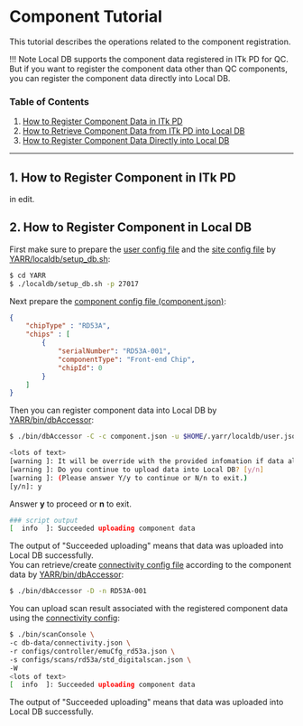 # Component Tutorial

This tutorial describes the operations related to the component registration.

!!! Note
    Local DB supports the component data registered in ITk PD for QC.<br>
    But if you want to register the component data other than QC components, you can register the component data directly into Local DB.

### Table of Contents

1. [How to Register Component Data in ITk PD](#1-how-to-register-component-in-itk-pd)
2. [How to Retrieve Component Data from ITk PD into Local DB](#2-how-to-retrieve-component-from-itk-pd)
3. [How to Register Component Data Directly into Local DB](#3-how-to-register-component-in-local-db)

---

## 1. How to Register Component in ITk PD

in edit.


## 2. How to Register Component in Local DB

First make sure to prepare the [user config file](../config/user.md) and the [site config file](../config/site.md) by [YARR/localdb/setup_db.sh](../script/setup-db.md):

```bash
$ cd YARR
$ ./localdb/setup_db.sh -p 27017
```

Next prepare the [component config file (component.json)](../config/component.md):

```json
{
    "chipType" : "RD53A",
    "chips" : [
        {
            "serialNumber": "RD53A-001",
            "componentType": "Front-end Chip",
            "chipId": 0
        }
    ]
}
```


Then you can register component data into Local DB by [YARR/bin/dbAccessor](../tool/accessor.md):

```bash
$ ./bin/dbAccessor -C -c component.json -u $HOME/.yarr/localdb/user.json -i $HOME/.yarr/localdb/$HOSTNAME_site.json

<lots of text>
[warning ]: It will be override with the provided infomation if data already exists in Local DB.
[warning ]: Do you continue to upload data into Local DB? [y/n]
[warning ]: (Please answer Y/y to continue or N/n to exit.)
[y/n]: y
```

Answer **y** to proceed or **n** to exit.

```bash
### script output
[  info  ]: Succeeded uploading component data
```

The output of "Succeeded uploading" means that data was uploaded into Local DB successfully.<br>
You can retrieve/create [connectivity config file](../config/connectivity.md) according to the component data by [YARR/bin/dbAccessor](../tool/accessor.md):

```bash
$ ./bin/dbAccessor -D -n RD53A-001
```

You can upload scan result associated with the registered component data using the [connectivity config](../config/connectivity.md):

```bash
$ ./bin/scanConsole \
-c db-data/connectivity.json \
-r configs/controller/emuCfg_rd53a.json \
-s configs/scans/rd53a/std_digitalscan.json \
-W
<lots of text>
[  info  ]: Succeeded uploading component data
```

The output of "Succeeded uploading" means that data was uploaded into Local DB successfully.<br>
